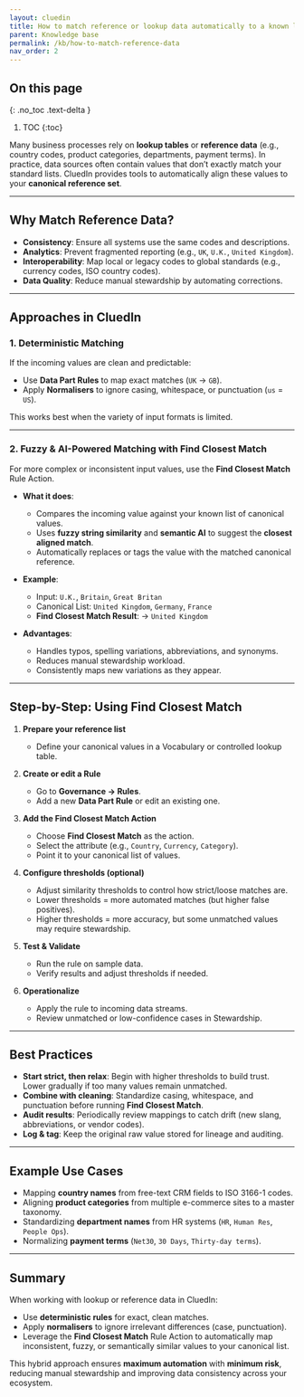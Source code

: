 ```yaml
---
layout: cluedin
title: How to match reference or lookup data automatically to a known list of values
parent: Knowledge base
permalink: /kb/how-to-match-reference-data
nav_order: 2
---
```


## On this page
{: .no_toc .text-delta }
1. TOC
{:toc}

Many business processes rely on **lookup tables** or **reference data** (e.g., country codes, product categories, departments, payment terms). In practice, data sources often contain values that don’t exactly match your standard lists. CluedIn provides tools to automatically align these values to your **canonical reference set**.

---

## Why Match Reference Data?

- **Consistency**: Ensure all systems use the same codes and descriptions.  
- **Analytics**: Prevent fragmented reporting (e.g., `UK`, `U.K.`, `United Kingdom`).  
- **Interoperability**: Map local or legacy codes to global standards (e.g., currency codes, ISO country codes).  
- **Data Quality**: Reduce manual stewardship by automating corrections.  

---

## Approaches in CluedIn

### 1. Deterministic Matching
If the incoming values are clean and predictable:  
- Use **Data Part Rules** to map exact matches (`UK` → `GB`).  
- Apply **Normalisers** to ignore casing, whitespace, or punctuation (`us` = `US`).  

This works best when the variety of input formats is limited.

---

### 2. Fuzzy & AI-Powered Matching with **Find Closest Match**
For more complex or inconsistent input values, use the **Find Closest Match** Rule Action.  

- **What it does**:  
  - Compares the incoming value against your known list of canonical values.  
  - Uses **fuzzy string similarity** and **semantic AI** to suggest the **closest aligned match**.  
  - Automatically replaces or tags the value with the matched canonical reference.  

- **Example**:  
  - Input: `U.K.`, `Britain`, `Great Britan`  
  - Canonical List: `United Kingdom`, `Germany`, `France`  
  - **Find Closest Match Result**: → `United Kingdom`  

- **Advantages**:  
  - Handles typos, spelling variations, abbreviations, and synonyms.  
  - Reduces manual stewardship workload.  
  - Consistently maps new variations as they appear.  

---

## Step-by-Step: Using **Find Closest Match**

1. **Prepare your reference list**  
   - Define your canonical values in a Vocabulary or controlled lookup table.  

2. **Create or edit a Rule**  
   - Go to **Governance → Rules**.  
   - Add a new **Data Part Rule** or edit an existing one.  

3. **Add the Find Closest Match Action**  
   - Choose **Find Closest Match** as the action.  
   - Select the attribute (e.g., `Country`, `Currency`, `Category`).  
   - Point it to your canonical list of values.  

4. **Configure thresholds (optional)**  
   - Adjust similarity thresholds to control how strict/loose matches are.  
   - Lower thresholds = more automated matches (but higher false positives).  
   - Higher thresholds = more accuracy, but some unmatched values may require stewardship.  

5. **Test & Validate**  
   - Run the rule on sample data.  
   - Verify results and adjust thresholds if needed.  

6. **Operationalize**  
   - Apply the rule to incoming data streams.  
   - Review unmatched or low-confidence cases in Stewardship.  

---

## Best Practices

- **Start strict, then relax**: Begin with higher thresholds to build trust. Lower gradually if too many values remain unmatched.  
- **Combine with cleaning**: Standardize casing, whitespace, and punctuation before running **Find Closest Match**.  
- **Audit results**: Periodically review mappings to catch drift (new slang, abbreviations, or vendor codes).  
- **Log & tag**: Keep the original raw value stored for lineage and auditing.  

---

## Example Use Cases

- Mapping **country names** from free-text CRM fields to ISO 3166-1 codes.  
- Aligning **product categories** from multiple e-commerce sites to a master taxonomy.  
- Standardizing **department names** from HR systems (`HR`, `Human Res`, `People Ops`).  
- Normalizing **payment terms** (`Net30`, `30 Days`, `Thirty-day terms`).  

---

## Summary

When working with lookup or reference data in CluedIn:

- Use **deterministic rules** for exact, clean matches.  
- Apply **normalisers** to ignore irrelevant differences (case, punctuation).  
- Leverage the **Find Closest Match** Rule Action to automatically map inconsistent, fuzzy, or semantically similar values to your canonical list.  

This hybrid approach ensures **maximum automation** with **minimum risk**, reducing manual stewardship and improving data consistency across your ecosystem.

